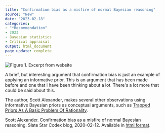 ```yaml
---
title: "Confirmation bias as a misfire of normal Bayesian reasoning"
source: "New"
date: "2023-02-18"
categories:
- "*Recommendation"
- 2023
- Bayesian statistics
- Critical appraisal
output: html_document
page_update: complete
---
```


![Figure 1. Excerpt from website](http://www.pmean.com/new-images/23/bayesian-bias-01.png)

<div class="notes">

A brief, but interesting argument that confirmation bias is just an example of applying an informative prior. This is an argument that has been made before and one that I have been thinking about a lot. There's a lot more that could be said about this.

The author, Scott Alexander, makes several other observations using informative Bayesian priors as conceptual arguments, such as [Trapped Priors As A Basic Problem Of Rationality][ale2].

Scott Alexander. Confirmation bias as a misfire of normal Bayesian reasoning. Slate Star Codex blog, 2020-02-12. Available in [html format][ale1].

[ale1]: https://slatestarcodex.com/2020/02/12/confirmation-bias-as-misfire-of-normal-bayesian-reasoning/

[ale2]: https://astralcodexten.substack.com/p/trapped-priors-as-a-basic-problem

</div>
